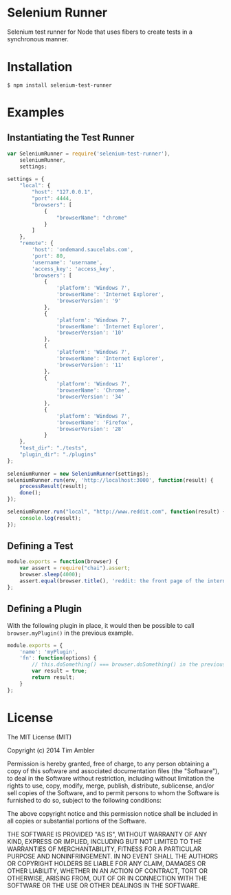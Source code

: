 # Selenium Runner

Selenium test runner for Node that uses fibers to create tests in a synchronous manner.

# Installation

```
$ npm install selenium-test-runner
```

# Examples

## Instantiating the Test Runner

```javascript
var SeleniumRunner = require('selenium-test-runner'),
	seleniumRunner,
	settings;
	
settings = {
	"local": {
		"host": "127.0.0.1",
		"port": 4444,
		"browsers": [
			{
				"browserName": "chrome"
			}
		]
	},
	"remote": {
        'host': 'ondemand.saucelabs.com',
        'port': 80,
        'username': 'username',
        'access_key': 'access_key',
        'browsers': [
            {
                'platform': 'Windows 7',
                'browserName': 'Internet Explorer',
                'browserVersion': '9'
            },
            {
                'platform': 'Windows 7',
                'browserName': 'Internet Explorer',
                'browserVersion': '10'
            },
            {
                'platform': 'Windows 7',
                'browserName': 'Internet Explorer',
                'browserVersion': '11'
            },
            {
                'platform': 'Windows 7',
                'browserName': 'Chrome',
                'browserVersion': '34'
            },
            {
                'platform': 'Windows 7',
                'browserName': 'Firefox',
                'browserVersion': '28'
            }
	},
	"test_dir": "./tests",
	"plugin_dir": "./plugins"
};
	
seleniumRunner = new SeleniumRunner(settings);
seleniumRunner.run(env, 'http://localhost:3000', function(result) {
    processResult(result);
    done();
});

seleniumRunner.run("local", "http://www.reddit.com", function(result) {
	console.log(result);
});
```

## Defining a Test

```javascript
module.exports = function(browser) {
    var assert = require("chai").assert;
    browser.sleep(4000);
    assert.equal(browser.title(), 'reddit: the front page of the internet');
};
```

## Defining a Plugin

With the following plugin in place, it would then be possible to call `browser.myPlugin()` in the previous example.

```javascript
module.exports = {
	'name': 'myPlugin',
	'fn': function(options) {
		// this.doSomething() === browser.doSomething() in the previous example.
		var result = true;
		return result;
	}
};
```

# License

The MIT License (MIT)

Copyright (c) 2014 Tim Ambler

Permission is hereby granted, free of charge, to any person obtaining a copy
of this software and associated documentation files (the "Software"), to deal
in the Software without restriction, including without limitation the rights
to use, copy, modify, merge, publish, distribute, sublicense, and/or sell
copies of the Software, and to permit persons to whom the Software is
furnished to do so, subject to the following conditions:

The above copyright notice and this permission notice shall be included in all
copies or substantial portions of the Software.

THE SOFTWARE IS PROVIDED "AS IS", WITHOUT WARRANTY OF ANY KIND, EXPRESS OR
IMPLIED, INCLUDING BUT NOT LIMITED TO THE WARRANTIES OF MERCHANTABILITY,
FITNESS FOR A PARTICULAR PURPOSE AND NONINFRINGEMENT. IN NO EVENT SHALL THE
AUTHORS OR COPYRIGHT HOLDERS BE LIABLE FOR ANY CLAIM, DAMAGES OR OTHER
LIABILITY, WHETHER IN AN ACTION OF CONTRACT, TORT OR OTHERWISE, ARISING FROM,
OUT OF OR IN CONNECTION WITH THE SOFTWARE OR THE USE OR OTHER DEALINGS IN THE
SOFTWARE.
